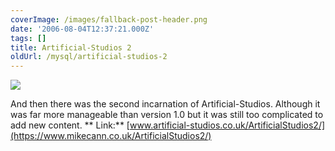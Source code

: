 ```yaml
---
coverImage: /images/fallback-post-header.png
date: '2006-08-04T12:37:21.000Z'
tags: []
title: Artificial-Studios 2
oldUrl: /mysql/artificial-studios-2
---
```


![](/wp-content/uploads/Image/artstu2.gif)

And then there was the second incarnation of Artificial-Studios. Although it was far more manageable than version 1.0 but it was still too complicated to add new content.
**
Link:** [www.artificial-studios.co.uk/ArtificialStudios2/](https://www.mikecann.co.uk/ArtificialStudios2/)
